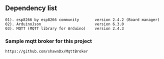 ## Dependency list

    01). esp8266 by esp8266 community       version 2.4.2 (Board manager)
    02). ArduinoJson                        version 6.3.0
    03). MQTT (MQTT library for Arduino)    version 2.4.3
    
### Sample mqtt broker for this project
    https://github.com/shawnDx/MqttBroker
